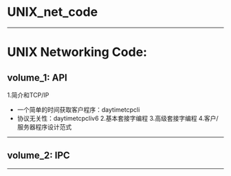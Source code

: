 # UNIX_net_code
---
# UNIX Networking Code:

## volume_1: API
1.简介和TCP/IP
- 一个简单的时间获取客户程序：daytimetcpcli
- 协议无关性：daytimetcpcliv6
2.基本套接字编程
3.高级套接字编程
4.客户/服务器程序设计范式

---

## volume_2: IPC

---
